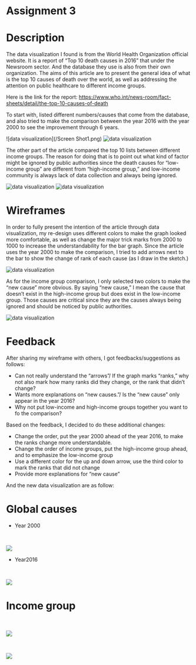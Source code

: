# Assignment 3


# Description
The data visualization I found is from the World Health Organization official website. It is a report of “Top 10 death causes in 2016” that under the Newsroom sector. And the database they use is also from their own organization. The aims of this article are to present the general idea of what is the top 10 causes of death over the world, as well as addressing the attention on public healthcare to different income groups.

Here is the link for the report: https://www.who.int/news-room/fact-sheets/detail/the-top-10-causes-of-death

To start with, listed different numbers/causes that come from the database, and also tried to make the comparison between the year 2016 with the year 2000 to see the improvement through 6 years.

![data visualization](/Screen Shot1.png)
![data visualization](/top102000.png)

The other part of the article compared the top 10 lists between different income groups. The reason for doing that is to point out what kind of factor might be ignored by public authorities since the death causes for “low-income group” are different from “high-income group,” and low-income community is always lack of data collection and always being ignored.

![data visualization](/lowincome.png)
![data visualization](/highincome.png)


# Wireframes
In order to fully present the intention of the article through data visualization, my re-design uses different colors to make the graph looked more comfortable, as well as change the major trick marks from 2000 to 1000 to increase the understandability for the bar graph. Since the article uses the year 2000 to make the comparison, I tried to add arrows next to the bar to show the change of rank of each cause (as I draw in the sketch.)

![data visualization](/sketch1.jpg)

As for the income group comparison, I only selected two colors to make the “new cause” more obvious. By saying “new cause,” I mean the cause that doesn’t exist in the high-income group but does exist in the low-income group. Those causes are critical since they are the causes always being ignored and should be noticed by public authorities.

![data visualization](/sketch2.jpg)


# Feedback

After sharing my wireframe with others, I got feedbacks/suggestions as follows:
- Can not really understand the “arrows”/ If the graph marks “ranks,” why not also mark how many ranks did they change, or the rank that didn’t change?
- Wants more explanations on “new causes.”/ Is the “new cause” only appear in the year 2016?
- Why not put low-income and high-income groups together you want to fo the comparison?

Based on the feedback, I decided to do these additional changes:

- Change the order, put the year 2000 ahead of the year 2016, to make the ranks change more understandable.
- Change the order of income groups, put the high-income group ahead, and to emphasize the low-income group
- Use a different color for the up and down arrow, use the third color to mark the ranks that did not change
- Provide more explanations for “new cause”

And the new data visualization are as follow:


# Global causes
- Year 2000
<html>
<head></head>
<body>
<div>
<p><br></p >
</div>
<div class='tableauPlaceholder' id='viz1568927765076' style='position: relative'><noscript><a href='#'><img alt=' ' src='https:&#47;&#47;public.tableau.com&#47;static&#47;images&#47;Q9&#47;Q9RCCBJJ3&#47;1_rss.png' style='border: none' /></a></noscript><object class='tableauViz'  style='display:none;'><param name='host_url' value='https%3A%2F%2Fpublic.tableau.com%2F' /> <param name='embed_code_version' value='3' /> <param name='path' value='shared&#47;Q9RCCBJJ3' /> <param name='toolbar' value='yes' /><param name='static_image' value='https:&#47;&#47;public.tableau.com&#47;static&#47;images&#47;Q9&#47;Q9RCCBJJ3&#47;1.png' /> <param name='animate_transition' value='yes' /><param name='display_static_image' value='yes' /><param name='display_spinner' value='yes' /><param name='display_overlay' value='yes' /><param name='display_count' value='yes' /><param name='filter' value='publish=yes' /></object></div>                <script type='text/javascript'>                    var divElement = document.getElementById('viz1568927765076');                    var vizElement = divElement.getElementsByTagName('object')[0];                    vizElement.style.width='100%';vizElement.style.height=(divElement.offsetWidth*0.75)+'px';                    var scriptElement = document.createElement('script');                    scriptElement.src = 'https://public.tableau.com/javascripts/api/viz_v1.js';                    vizElement.parentNode.insertBefore(scriptElement, vizElement);                </script>
</body>
 </html>

- Year2016

<html>
<head></head>
<body>
<div>
<p><br></p >
</div>
<div class='tableauPlaceholder' id='viz1568927673494' style='position: relative'><noscript><a href='#'><img alt=' ' src='https:&#47;&#47;public.tableau.com&#47;static&#47;images&#47;to&#47;top10-2016&#47;Sheet3&#47;1_rss.png' style='border: none' /></a></noscript><object class='tableauViz'  style='display:none;'><param name='host_url' value='https%3A%2F%2Fpublic.tableau.com%2F' /> <param name='embed_code_version' value='3' /> <param name='site_root' value='' /><param name='name' value='top10-2016&#47;Sheet3' /><param name='tabs' value='no' /><param name='toolbar' value='yes' /><param name='static_image' value='https:&#47;&#47;public.tableau.com&#47;static&#47;images&#47;to&#47;top10-2016&#47;Sheet3&#47;1.png' /> <param name='animate_transition' value='yes' /><param name='display_static_image' value='yes' /><param name='display_spinner' value='yes' /><param name='display_overlay' value='yes' /><param name='display_count' value='yes' /><param name='filter' value='publish=yes' /></object></div>                <script type='text/javascript'>                    var divElement = document.getElementById('viz1568927673494');                    var vizElement = divElement.getElementsByTagName('object')[0];                    vizElement.style.width='100%';vizElement.style.height=(divElement.offsetWidth*0.75)+'px';                    var scriptElement = document.createElement('script');                    scriptElement.src = 'https://public.tableau.com/javascripts/api/viz_v1.js';                    vizElement.parentNode.insertBefore(scriptElement, vizElement);                </script>
</body>
 </html>
 
 
 
 # Income group
 
 
<html>
<head></head>
<body>
<div>
<p><br></p >
</div>
 <div class='tableauPlaceholder' id='viz1568944491845' style='position: relative'><noscript><a href='#'><img alt=' ' src='https:&#47;&#47;public.tableau.com&#47;static&#47;images&#47;hi&#47;highincome&#47;Sheet1&#47;1_rss.png' style='border: none' /></a></noscript><object class='tableauViz'  style='display:none;'><param name='host_url' value='https%3A%2F%2Fpublic.tableau.com%2F' /> <param name='embed_code_version' value='3' /> <param name='site_root' value='' /><param name='name' value='highincome&#47;Sheet1' /><param name='tabs' value='no' /><param name='toolbar' value='yes' /><param name='static_image' value='https:&#47;&#47;public.tableau.com&#47;static&#47;images&#47;hi&#47;highincome&#47;Sheet1&#47;1.png' /> <param name='animate_transition' value='yes' /><param name='display_static_image' value='yes' /><param name='display_spinner' value='yes' /><param name='display_overlay' value='yes' /><param name='display_count' value='yes' /><param name='filter' value='publish=yes' /></object></div>                <script type='text/javascript'>                    var divElement = document.getElementById('viz1568944491845');                    var vizElement = divElement.getElementsByTagName('object')[0];                    vizElement.style.width='100%';vizElement.style.height=(divElement.offsetWidth*0.75)+'px';                    var scriptElement = document.createElement('script');                    scriptElement.src = 'https://public.tableau.com/javascripts/api/viz_v1.js';                    vizElement.parentNode.insertBefore(scriptElement, vizElement);                </script>
</body>
 </html>
 
 <html>
<head></head>
<body>
<div>
<p><br></p >
</div>
 <div class='tableauPlaceholder' id='viz1568945075987' style='position: relative'><noscript><a href='#'><img alt=' ' src='https:&#47;&#47;public.tableau.com&#47;static&#47;images&#47;lo&#47;lowincome_15689445810150&#47;Sheet2&#47;1_rss.png' style='border: none' /></a></noscript><object class='tableauViz'  style='display:none;'><param name='host_url' value='https%3A%2F%2Fpublic.tableau.com%2F' /> <param name='embed_code_version' value='3' /> <param name='site_root' value='' /><param name='name' value='lowincome_15689445810150&#47;Sheet2' /><param name='tabs' value='no' /><param name='toolbar' value='yes' /><param name='static_image' value='https:&#47;&#47;public.tableau.com&#47;static&#47;images&#47;lo&#47;lowincome_15689445810150&#47;Sheet2&#47;1.png' /> <param name='animate_transition' value='yes' /><param name='display_static_image' value='yes' /><param name='display_spinner' value='yes' /><param name='display_overlay' value='yes' /><param name='display_count' value='yes' /><param name='filter' value='publish=yes' /></object></div>                <script type='text/javascript'>                    var divElement = document.getElementById('viz1568945075987');                    var vizElement = divElement.getElementsByTagName('object')[0];                    vizElement.style.width='100%';vizElement.style.height=(divElement.offsetWidth*0.75)+'px';                    var scriptElement = document.createElement('script');                    scriptElement.src = 'https://public.tableau.com/javascripts/api/viz_v1.js';                    vizElement.parentNode.insertBefore(scriptElement, vizElement);                </script>
 </body>
 </html>
